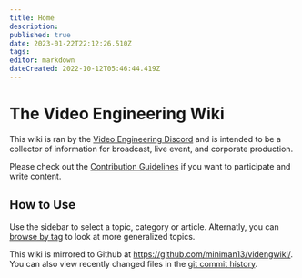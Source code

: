 ```yaml
---
title: Home
description: 
published: true
date: 2023-01-22T22:12:26.510Z
tags: 
editor: markdown
dateCreated: 2022-10-12T05:46:44.419Z
---
```


# The Video Engineering Wiki
 
This wiki is ran by the [Video Engineering Discord](https://discord.gg/XdDkQv5SNM) and is intended to be a collector of information for broadcast, live event, and corporate production.

Please check out the [Contribution Guidelines](/contribution) if you want to participate and write content.

## How to Use
Use the sidebar to select a topic, category or article. Alternatly, you can [browse by tag](https://videng.wiki/t) to look at more generalized topics.


This wiki is mirrored to Github at https://github.com/miniman13/videngwiki/. You can also view recently changed files in the [git commit history](https://github.com/miniman13/videngwiki/commits/main).